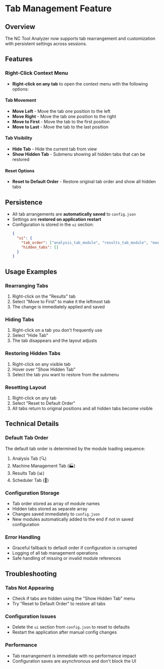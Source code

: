 # Tab Management Feature

## Overview
The NC Tool Analyzer now supports tab rearrangement and customization with persistent settings across sessions.

## Features

### Right-Click Context Menu
- **Right-click on any tab** to open the context menu with the following options:

#### Tab Movement
- **Move Left** - Move the tab one position to the left
- **Move Right** - Move the tab one position to the right  
- **Move to First** - Move the tab to the first position
- **Move to Last** - Move the tab to the last position

#### Tab Visibility
- **Hide Tab** - Hide the current tab from view
- **Show Hidden Tab** - Submenu showing all hidden tabs that can be restored

#### Reset Options
- **Reset to Default Order** - Restore original tab order and show all hidden tabs

## Persistence
- All tab arrangements are **automatically saved** to `config.json`
- Settings are **restored on application restart**
- Configuration is stored in the `ui` section:
  ```json
  {
    "ui": {
      "tab_order": ["analysis_tab_module", "results_tab_module", "machine_tab_module", "scheduler_tab_module"],
      "hidden_tabs": []
    }
  }
  ```

## Usage Examples

### Rearranging Tabs
1. Right-click on the "Results" tab
2. Select "Move to First" to make it the leftmost tab
3. The change is immediately applied and saved

### Hiding Tabs  
1. Right-click on a tab you don't frequently use
2. Select "Hide Tab"
3. The tab disappears and the layout adjusts

### Restoring Hidden Tabs
1. Right-click on any visible tab
2. Hover over "Show Hidden Tab"
3. Select the tab you want to restore from the submenu

### Resetting Layout
1. Right-click on any tab
2. Select "Reset to Default Order"
3. All tabs return to original positions and all hidden tabs become visible

## Technical Details

### Default Tab Order
The default tab order is determined by the module loading sequence:
1. Analysis Tab (🔍)
2. Machine Management Tab (🏭)  
3. Results Tab (📊)
4. Scheduler Tab (📅)

### Configuration Storage
- Tab order stored as array of module names
- Hidden tabs stored as separate array
- Changes saved immediately to `config.json`
- New modules automatically added to the end if not in saved configuration

### Error Handling
- Graceful fallback to default order if configuration is corrupted
- Logging of all tab management operations
- Safe handling of missing or invalid module references

## Troubleshooting

### Tabs Not Appearing
- Check if tabs are hidden using the "Show Hidden Tab" menu
- Try "Reset to Default Order" to restore all tabs

### Configuration Issues
- Delete the `ui` section from `config.json` to reset to defaults
- Restart the application after manual config changes

### Performance
- Tab rearrangement is immediate with no performance impact
- Configuration saves are asynchronous and don't block the UI
